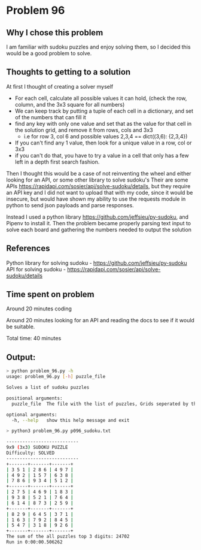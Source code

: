 # Problem 96
## Why I chose this problem
I am familiar with sudoku puzzles and enjoy solving them, so I decided this would be a good problem to solve.

## Thoughts to getting to a solution
At first I thought of creating a solver myself
  - For each cell, calculate all possible values it can hold, (check the row, column, and the 3x3 square for all numbers)
  - We can keep track by putting a tuple of each cell in a dictionary, and set of the numbers that can fill it
  - find any key with only one value and set that as the value for that cell in the solution grid, and remove it from rows, cols and 3x3
    - i.e for row 3, col 6 and possible values 2,3,4 == dict((3,6): {2,3,4})
  - If you can't find any 1 value, then look for a unique value in a row, col or 3x3
  - if you can't do that, you have to try a value in a cell that only has a few left in a depth first search fashion. 

Then I thought this would be a case of not reinventing the wheel and either looking for an API, or some other library to solve sudoku's
Their are some APIs https://rapidapi.com/sosier/api/solve-sudoku/details, but they require an API key and I did not want to upload that with my code, since it would be insecure, but would have shown my ability to use the requests module in python to send json payloads and parse responses.

Instead I used a python library https://github.com/jeffsieu/py-sudoku, and Pipenv to install it. Then the problem became properly parsing text input to solve each board and gathering the numbers needed to output the solution

## References
Python library for solving sudoku - https://github.com/jeffsieu/py-sudoku
API for solving sudoku - https://rapidapi.com/sosier/api/solve-sudoku/details

## Time spent on problem
Around 20 minutes coding

Around 20 minutes looking for an API and reading the docs to see if it would be suitable. 

Total time: 40 minutes
## Output:
```bash
> python problem_96.py -h
usage: problem_96.py [-h] puzzle_file

Solves a list of sudoku puzzles

positional arguments:
  puzzle_file  The file with the list of puzzles, Grids seperated by the name "Grid x"

optional arguments:
  -h, --help   show this help message and exit
```
```bash
> python3 problem_96.py p096_sudoku.txt

---------------------------
9x9 (3x3) SUDOKU PUZZLE
Difficulty: SOLVED
---------------------------
+-------+-------+-------+
| 3 5 1 | 2 8 6 | 4 9 7 |
| 4 9 2 | 1 5 7 | 6 3 8 |
| 7 8 6 | 9 3 4 | 5 1 2 |
+-------+-------+-------+
| 2 7 5 | 4 6 9 | 1 8 3 |
| 9 3 8 | 5 2 1 | 7 6 4 |
| 6 1 4 | 8 7 3 | 2 5 9 |
+-------+-------+-------+
| 8 2 9 | 6 4 5 | 3 7 1 |
| 1 6 3 | 7 9 2 | 8 4 5 |
| 5 4 7 | 3 1 8 | 9 2 6 |
+-------+-------+-------+
The sum of the all puzzles top 3 digits: 24702
Run in 0:00:00.506262
```
